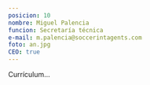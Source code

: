 ```yaml
---
posicion: 10
nombre: Miguel Palencia
funcion: Secretaría técnica
e-mail: m.palencia@soccerintagents.com
foto: an.jpg
CEO: true
---
```

Currículum...